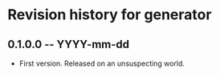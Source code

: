 # Revision history for generator

## 0.1.0.0  -- YYYY-mm-dd

* First version. Released on an unsuspecting world.
